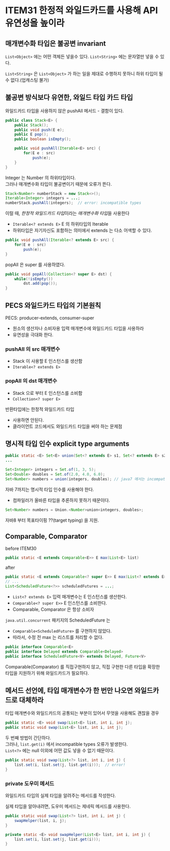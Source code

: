 # ITEM31 한정적 와일드카드를 사용해 API 유연성을 높이라

## 매개변수화 타입은 불공변 invariant
`List<Object>` 에는 어떤 객체든 넣을수 있다.
`List<String>` 에는 문자열만 넣을 수 있다.

`List<String>` 은 `List<Object>` 가 하는 일을 제대로 수행하지 못하니 하위 타입이 될 수 없다.(업캐스팅 불가)

## 불공변 방식보다 유연한, 와일드 타입 카드 타입

와일드카드 타입을 사용하지 않은 pushAll 메서드 - 결함이 있다.
```java
public class Stack<E> {
    public Stack();
    public void push(E e);
    public E pop();
    public boolean isEmpty();

    public void pushAll(Iterable<E> src) {
        for(E e : src)
            push(e);
    }
}
```

Integer 는 Number 의 하위타입이다.  
그러나 매개변수화 타입이 불공변이기 때문에 오류가 뜬다.
```java
Stack<Number> numberStack = new Stack<>();
Iterable<Integer> integers = ...;
numberStack.pushAll(integers);  // error: incompatible types
```

이럴 때, *한정적 와일드카드 타입*이라는 *매개변수화 타입*을 사용한다
- `Iterable<? extends E>` E 의 하위타입의 Iterable 
- 하위타입은 자기자신도 포함하는 의미에서 extends 는 다소 어색할 수 있다.
```java
public void pushAll(Iterable<? extends E> src) {
    for(E e : src) 
        push(e);
}
```

popAll 은 super 를 사용하였다.
```java
public void popAll(Collection<? super E> dst) {
    while(!isEmpty())
        dst.add(pop());
}
``` 

## PECS 와일드카드 타입의 기본원칙
PECS: producer-extends, consumer-super

- 원소의 생산자나 소비자용 입력 매개변수에 와일드카드 타입을 사용하라
- 유연성을 극대화 한다.

### pushAll 의 src 매개변수
- Stack 이 사용할 E 인스턴스를 생산함 
- `Iterable<? extends E>`

### popAll 의 dst 매개변수
- Stack 으로 부터 E 인스턴스를 소비함
- `Collection<? super E>`

반환타입에는 한정적 와일드카드 타입
- 사용하면 안된다.
- 클라이언트 코드에서도 와일드카드 타입을 써야 하는 문제점

## 명시적 타입 인수 explicit type arguments
```java
public static <E> Set<E> union(Set<? extends E> s1, Set<? extends E> s2)
...

Set<Integer> integers = Set.of(1, 3, 5);
Set<Double> doubles = Set.of(2.0, 4.0, 6.0);
Set<Number> numbers = union(integers, doubles); // java7 에서는 incompatible types error!
```

자바 7까지는 명시적 타입 인수를 사용해야 한다.
- 컴파일러가 올바른 타입을 추론하지 못하기 때문이다.

```java
Set<Number> numbers = Union.<Number>union<integers, doubles>;
```

자바8 부터 목표타이핑 ??(target typing) 을 지원.

## Comparable, Comparator
before ITEM30 
```java
public static <E extends Comparable<E>> E max(List<E> list)
```

after
```java
public static <E extends Comparable<? super E>> E max(List<? extends E> list)
// ...
List<ScheduledFuture<?>> scheduledFutures = ...;
```
- `List<? extends E>` 입력 매개변수는 E 인스턴스를 생산한다.
- `Comparable<? super E>>` E 인스턴스를 소비한다.
- Comparable, Comparator 은 항상 소비자

`java.util.concurrent` 패키지의 ScheduledFuture 는 
- `Comparable<ScheduledFuture>` 를 구현하지 않았다.
- 따라서, 수정 전 max 는 리스트를 처리할 수 없다.

```java
public interface Comparable<E>
public interface Delayed extends Comparable<Delayed>
public interface ScheduledFuture<V> extends Delayed, Future<V>
```

Comparable(Comparator) 를 직접구현하지 않고, 직접 구현한 다른 타입을 확장한 타입을 지원하기 위해
와일드카드가 필요하다.



## 메서드 선언에, 타입 매개변수가 한 번만 나오면 와일드카드로 대체하라
타입 매개변수와 와일드카드의 공통되는 부분이 있어서 무엇을 사용해도 괜찮을 경우
```java
public static <E> void swap(List<E> list, int i, int j);
public static void swap(List<E> list, int i, int j);
```
두 번째 방법이 간단하다.      
그러나, `list.get(i)` 에서 incompatible types 오류가 발생한다.  
`List<?>` 에는 null 이외에 어떤 값도 넣을 수 없기 때문이다.     
```java
public static void swap(List<?> list, int i, int j) {
    list.set(i, list.set(j, list.get(i)));  // error!
}
```

### private 도우미 메서드
와일드카드 타입의 실제 타입을 알려주는 메서드를 작성한다.

실제 타입을 알아내려면, 도우미 메서드는 제네릭 메서드를 사용한다.
```java
public static void swap(List<?> list, int i, int j) {
    swapHelper(list, i, j);
}

private static <E> void swapHelper(List<E> list, int i, int j) {
    list.set(i, list.set(j, list.get(i)));
}
```
 


